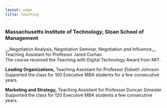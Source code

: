 ```yaml
---
layout: page
title: Teaching
---
```



### Massachusetts Institute of Technology, Sloan School of Management

<p>__Negotiation Analysis, Negotiation Seminar, Negotiation and Influence__<br>
Teaching Assistant for Professor Jared Curhan<br>
The course received the Teaching with Digital Technology Award from MIT.</p>

<p><b> Leading Organizations,</b> Teaching Assistant for Professor Elsbeth Johnson <br>
Supported the class for 100 Executive MBA students for a few consecutive years.</p>

<p><b> Marketing and Strategy,</b> Teaching Assistant for Professor Duncan Simester <br>
Supported the class for 120 Executive MBA students a few consecutive years.</p>

